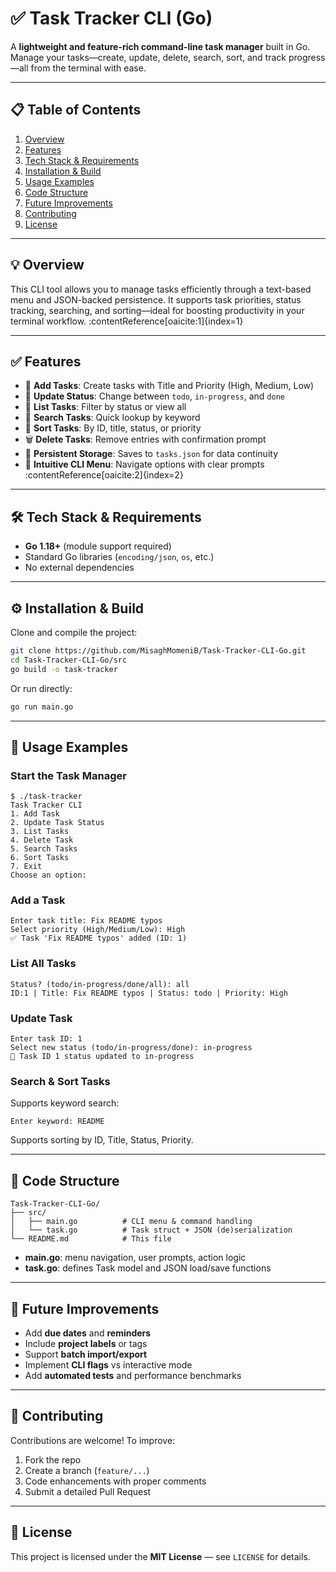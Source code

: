 # ✅ Task Tracker CLI (Go)

A **lightweight and feature-rich command-line task manager** built in Go. Manage your tasks—create, update, delete, search, sort, and track progress—all from the terminal with ease.

---

## 📋 Table of Contents

1. [Overview](#overview)  
2. [Features](#features)  
3. [Tech Stack & Requirements](#tech-stack--requirements)  
4. [Installation & Build](#installation--build)  
5. [Usage Examples](#usage-examples)  
6. [Code Structure](#code-structure)  
7. [Future Improvements](#future-improvements)  
8. [Contributing](#contributing)  
9. [License](#license)

---

## 💡 Overview

This CLI tool allows you to manage tasks efficiently through a text-based menu and JSON-backed persistence. It supports task priorities, status tracking, searching, and sorting—ideal for boosting productivity in your terminal workflow. :contentReference[oaicite:1]{index=1}

---

## ✅ Features

- 📝 **Add Tasks**: Create tasks with Title and Priority (High, Medium, Low)  
- 🔁 **Update Status**: Change between `todo`, `in-progress`, and `done`  
- 📄 **List Tasks**: Filter by status or view all  
- 🔎 **Search Tasks**: Quick lookup by keyword  
- 🔄 **Sort Tasks**: By ID, title, status, or priority  
- 🗑️ **Delete Tasks**: Remove entries with confirmation prompt  
- 💾 **Persistent Storage**: Saves to `tasks.json` for data continuity  
- 🧩 **Intuitive CLI Menu**: Navigate options with clear prompts :contentReference[oaicite:2]{index=2}

---

## 🛠️ Tech Stack & Requirements

- **Go 1.18+** (module support required)  
- Standard Go libraries (`encoding/json`, `os`, etc.)  
- No external dependencies

---

## ⚙️ Installation & Build

Clone and compile the project:

```bash
git clone https://github.com/MisaghMomeniB/Task-Tracker-CLI-Go.git
cd Task-Tracker-CLI-Go/src
go build -o task-tracker
````

Or run directly:

```bash
go run main.go
```

---

## 🚀 Usage Examples

### Start the Task Manager

```
$ ./task-tracker
Task Tracker CLI
1. Add Task
2. Update Task Status
3. List Tasks
4. Delete Task
5. Search Tasks
6. Sort Tasks
7. Exit
Choose an option:
```

### Add a Task

```
Enter task title: Fix README typos
Select priority (High/Medium/Low): High
✅ Task 'Fix README typos' added (ID: 1)
```

### List All Tasks

```
Status? (todo/in-progress/done/all): all
ID:1 | Title: Fix README typos | Status: todo | Priority: High
```

### Update Task

```
Enter task ID: 1
Select new status (todo/in-progress/done): in-progress
🔄 Task ID 1 status updated to in-progress
```

### Search & Sort Tasks

Supports keyword search:

```
Enter keyword: README
```

Supports sorting by ID, Title, Status, Priority.

---

## 📁 Code Structure

```
Task-Tracker-CLI-Go/
├── src/
│   ├── main.go          # CLI menu & command handling
│   └── task.go          # Task struct + JSON (de)serialization
└── README.md            # This file
```

* **main.go**: menu navigation, user prompts, action logic
* **task.go**: defines Task model and JSON load/save functions

---

## 🔧 Future Improvements

* Add **due dates** and **reminders**
* Include **project labels** or tags
* Support **batch import/export**
* Implement **CLI flags** vs interactive mode
* Add **automated tests** and performance benchmarks

---

## 🤝 Contributing

Contributions are welcome! To improve:

1. Fork the repo
2. Create a branch (`feature/...`)
3. Code enhancements with proper comments
4. Submit a detailed Pull Request

---

## 📄 License

This project is licensed under the **MIT License** — see `LICENSE` for details.
